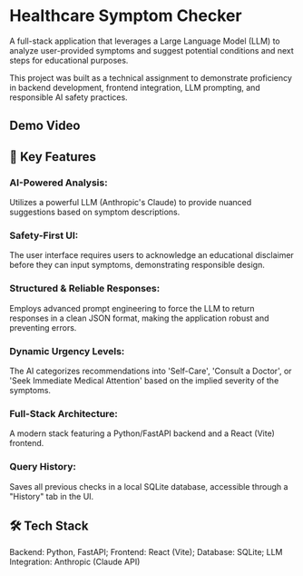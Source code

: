 # Healthcare Symptom Checker
A full-stack application that leverages a Large Language Model (LLM) to analyze user-provided symptoms and suggest potential conditions and next steps for educational purposes.

This project was built as a technical assignment to demonstrate proficiency in backend development, frontend integration, LLM prompting, and responsible AI safety practices.

## Demo Video


## 🌟 Key Features
### AI-Powered Analysis: 
Utilizes a powerful LLM (Anthropic's Claude) to provide nuanced suggestions based on symptom descriptions.

### Safety-First UI: 
The user interface requires users to acknowledge an educational disclaimer before they can input symptoms, demonstrating responsible design.

### Structured & Reliable Responses: 
Employs advanced prompt engineering to force the LLM to return responses in a clean JSON format, making the application robust and preventing errors.

### Dynamic Urgency Levels: 
The AI categorizes recommendations into 'Self-Care', 'Consult a Doctor', or 'Seek Immediate Medical Attention' based on the implied severity of the symptoms.

### Full-Stack Architecture: 
A modern stack featuring a Python/FastAPI backend and a React (Vite) frontend.

### Query History: 
Saves all previous checks in a local SQLite database, accessible through a "History" tab in the UI.

## 🛠️ Tech Stack
Backend: Python, FastAPI; 
Frontend: React (Vite); 
Database: SQLite; 
LLM Integration: Anthropic (Claude API)

